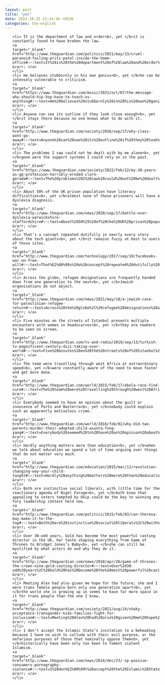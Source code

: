 ```yaml
---
layout: post
title: "yet"
date: 2023-10-25 12:34:56 +0530
categories: the-english
---
```

<ol>

    <li> It is the department of law and order<b>, yet </b>it is constantly found to have broken the law.
    <a 
    target="_blank" 
    href="http://www.theguardian.com/politics/2021/may/13/cruel-paranoid-failing-priti-patel-inside-the-home-office#:~:text=It%20is%20the%20department%20of%20law%20and%20order%2C%20yet%20it%20is%20constantly%20found%20to%20have%20broken%20the%20law."> &rarr; </a>
    </li>
    <li> He believes stubbornly in his own genius<b>, yet </b>he can be intensely vulnerable to criticism.
    <a 
    target="_blank" 
    href="https://www.theguardian.com/music/2021/oct/07/the-message-why-should-hip-hop-have-to-teach-us-anything#:~:text=He%20believes%20stubbornly%20in%20his%20own%20genius%2C%20yet%20he%20can%20be%20intensely%20vulnerable%20to%20criticism."> &rarr; </a>
    </li>
    <li> Anyone can see its outline if they look close enough<b>, yet </b>it stays there because no one knows what to do with it.
    <a 
    target="_blank" 
    href="http://www.theguardian.com/society/2016/sep/27/why-class-wont-go-away#:~:text=Anyone%20can%20see%20its%20outline%20if%20they%20look%20close%20enough%2C%20yet%20it%20stays%20there%20because%20no%20one%20knows%20what%20to%20do%20with%20it."> &rarr; </a>
    </li>
    <li> The problems I saw could not be dealt with by me alone<b>, yet </b>gone were the support systems I could rely on in the past.
    <a 
    target="_blank" 
    href="https://www.theguardian.com/society/2022/feb/22/my-30-years-as-gp-profession-horribly-eroded-clare-gerada#:~:text=The%20problems%20I%20saw%20could%20not%20be%20dealt%20with%20by%20me%20alone%2C%20yet%20gone%20were%20the%20support%20systems%20I%20could%20rely%20on%20in%20the%20past."> &rarr; </a>
    </li>
    <li> About 50% of the UK prison population have literacy difficulties<b>, yet </b>almost none of these prisoners will have a dyslexia diagnosis.
    <a 
    target="_blank" 
    href="http://www.theguardian.com/news/2020/sep/17/battle-over-dyslexia-warwickshire-staffordshire#:~:text=About%2050%25%20of%20the%20UK%20prison%20population%20have%20literacy%20difficulties%2C%20yet%20almost%20none%20of%20these%20prisoners%20will%20have%20a%20dyslexia%20diagnosis."> &rarr; </a>
    </li>
    <li> That’s a concept repeated dutifully in nearly every story about the tech giants<b>, yet </b>it remains fuzzy at best to users of those sites.
    <a 
    target="_blank" 
    href="http://www.theguardian.com/technology/2017/sep/19/facebooks-war-on-free-will#:~:text=That%E2%80%99s%20a%20concept%20repeated%20dutifully%20in%20nearly%20every%20story%20about%20the%20tech%20giants%2C%20yet%20it%20remains%20fuzzy%20at%20best%20to%20users%20of%20those%20sites."> &rarr; </a>
    </li>
    <li> Across the globe, refugee designations are frequently handed down from one generation to the next<b>, yet </b>Jewish organisations do not object.
    <a 
    target="_blank" 
    href="http://www.theguardian.com/news/2021/may/18/a-jewish-case-for-palestinian-refugee-return#:~:text=Across%20the%20globe%2C%20refugee%20designations%20are%20frequently%20handed%20down%20from%20one%20generation%20to%20the%20next%2C%20yet%20Jewish%20organisations%20do%20not%20object."> &rarr; </a>
    </li>
    <li> Five minutes on the streets of Istanbul presents multiple encounters with women in headscarves<b>, yet </b>they are nowhere to be seen on screen.
    <a 
    target="_blank" 
    href="http://www.theguardian.com/tv-and-radio/2019/sep/13/turkish-tv-magnificent-century-dizi-taking-over-world#:~:text=Five%20minutes%20on%20the%20streets%20of%20Istanbul%20presents%20multiple%20encounters%20with%20women%20in%20headscarves%2C%20yet%20they%20are%20nowhere%20to%20be%20seen%20on%20screen."> &rarr; </a>
    </li>
    <li> The team were travelling through west Africa at extraordinary speed<b>, yet </b>were constantly aware of the need to move faster and get more done.
    <a 
    target="_blank" 
    href="http://www.theguardian.com/world/2015/feb/17/ebola-race-find-cure#:~:text=The%20team%20were%20travelling%20through%20west%20Africa%20at%20extraordinary%20speed%2C%20yet%20were%20constantly%20aware%20of%20the%20need%20to%20move%20faster%20and%20get%20more%20done."> &rarr; </a>
    </li>
    <li> Everybody seemed to have an opinion about the guilt or innocence of Porto and Basterra<b>, yet </b>nobody could explain such an apparently motiveless crime.
    <a 
    target="_blank" 
    href="http://www.theguardian.com/world/2016/feb/02/why-did-two-parents-murder-their-adopted-child-asunta-fong-yang#:~:text=Everybody%20seemed%20to%20have%20an%20opinion%20about%20the%20guilt%20or%20innocence%20of%20Porto%20and%20Basterra%2C%20yet%20nobody%20could%20explain%20such%20an%20apparently%20motiveless%20crime."> &rarr; </a>
    </li>
    <li> Hardly anything matters more than education<b>, yet </b>when we talk about education we spend a lot of time arguing over things that do not matter very much.
    <a 
    target="_blank" 
    href="http://www.theguardian.com/education/2015/mar/11/revolution-changing-way-your-child-taught#:~:text=Hardly%20anything%20matters%20more%20than%20education%2C%20yet%20when%20we%20talk%20about%20education%20we%20spend%20a%20lot%20of%20time%20arguing%20over%20things%20that%20do%20not%20matter%20very%20much."> &rarr; </a>
    </li>
    <li> Both are instinctive social liberals, with little time for the reactionary agenda of Nigel Farage<b>, yet </b>both know that appealing to voters tempted by Ukip could be the key to winning any Tory leadership contest held now.
    <a 
    target="_blank" 
    href="http://www.theguardian.com/politics/2015/feb/03/can-theresa-may-make-it-to-the-top#:~:text=Both%20are%20instinctive%20social%20liberals%2C%20with%20little%20time%20for%20the%20reactionary%20agenda%20of%20Nigel%20Farage%2C%20yet%20both%20know%20that%20appealing%20to%20voters%20tempted%20by%20Ukip%20could%20be%20the%20key%20to%20winning%20any%20Tory%20leadership%20contest%20held%20now."> &rarr; </a>
    </li>
    <li> Over 30-odd years, Gold has become the most powerful casting director in the UK, her taste shaping everything from Game of Thrones to Bridget Jones’s Baby<b>, yet </b>she can still be mystified by what actors do and why they do it.
    <a 
    target="_blank" 
    href="http://www.theguardian.com/news/2018/apr/26/game-of-thrones-the-crown-nina-gold-casting-director#:~:text=Over%2030-odd%20years%2C%20Gold%20has%20become%20the%20most%20powerful%20casting%20director%20in%20the%20UK%2C%20her%20taste%20shaping%20everything%20from%20Game%20of%20Thrones%20to%20Bridget%20Jones%E2%80%99s%20Baby%2C%20yet%20she%20can%20still%20be%20mystified%20by%20what%20actors%20do%20and%20why%20they%20do%20it."> &rarr; </a>
    </li>
    <li> Meeting Alex had also given me hope for the future; she and I were trans female people born only one generation apart<b>, yet </b>the world she is growing up in seems to have far more space in it for trans people than the one I knew.
    <a 
    target="_blank" 
    href="http://www.theguardian.com/society/2021/aug/24/shaky-acceptance-transgender-kids-families-fight-for-inclusion#:~:text=Meeting%20Alex%20had%20also%20given%20me%20hope%20for%20the%20future%3B%20she%20and%20I%20were%20trans%20female%20people%20born%20only%20one%20generation%20apart%2C%20yet%20the%20world%20she%20is%20growing%20up%20in%20seems%20to%20have%20far%20more%20space%20in%20it%20for%20trans%20people%20than%20the%20one%20I%20knew."> &rarr; </a>
    </li>
    <li> I don’t accept the Islamic State’s invitation to a beheading because I have no wish to collude with their evil purpose, or the nefarious purposes of those that nominally oppose them<b>, yet </b>historically have been only too keen to foment violent Islamism.
    <a 
    target="_blank" 
    href="http://www.theguardian.com/news/2014/dec/23/-sp-passive-consumers-pornography-violence#:~:text=I%20don%E2%80%99t%20accept%20the%20Islamic%20State%E2%80%99s%20invitation%20to%20a%20beheading%20because%20I%20have%20no%20wish%20to%20collude%20with%20their%20evil%20purpose%2C%20or%20the%20nefarious%20purposes%20of%20those%20that%20nominally%20oppose%20them%2C%20yet%20historically%20have%20been%20only%20too%20keen%20to%20foment%20violent%20Islamism."> &rarr; </a>
    </li>